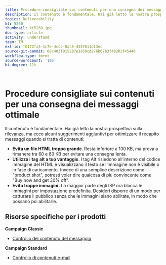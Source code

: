 ```yaml
---
title: Procedure consigliate sui contenuti per una consegna dei messaggi ottimale
description: Il contenuto è fondamentale. Hai già letto la nostra prospettiva sulla rilevanza, ma ecco alcuni suggerimenti aggiuntivi per ottimizzare il recapito messaggi quando si tratta di contenuti.
topics: Deliverability
kt: 5260
thumbnail: kt5260.jpg
doc-type: article
activity: understand
team: TM
exl-id: f0172fa5-1c7e-4ccc-8ac5-4357611d13ec
source-git-commit: 68c403f915287e1a50cd276b67b3f48202f45446
workflow-type: tm+mt
source-wordcount: '195'
ht-degree: 11%

---
```


# Procedure consigliate sui contenuti per una consegna dei messaggi ottimale

Il contenuto è fondamentale. Hai già letto la nostra prospettiva sulla rilevanza, ma ecco alcuni suggerimenti aggiuntivi per ottimizzare il recapito messaggi quando si tratta di contenuti:

* **Evita un file HTML troppo grande**. Resta inferiore a 100 KB, ma prova a rimanere tra 60 e 80 KB per evitare una consegna lenta.
* **Utilizza i tag alt a tuo vantaggio**. I tag Alt risiedono all’interno del codice immagine del HTML e visualizzano il testo se l’immagine non è visibile o in fase di caricamento. Invece di una semplice descrizione come &quot;product shot&quot;, potresti voler dire qualcosa di più convincente come &quot;Buy now and get 30% off&quot;.
* **Evita troppe immagini.** La maggior parte degli ISP ora blocca le immagini per impostazione predefinita. Desideri disporre di un modo per catturare il pubblico senza che le immagini siano abilitate, in modo che possano poi abilitarle.

## Risorse specifiche per i prodotti

**Campaign Classic**

* [Controllo del contenuto del messaggio](https://experienceleague.adobe.com/docs/campaign-classic/using/sending-messages/deliverability-management/control-message-content.html)

**Campaign Standard**

* [Controllo di contenuti e-mail](https://experienceleague.adobe.com/docs/campaign-standard/using/testing-and-sending/managing-deliverability/control-email-content.html#testing-and-sending)
